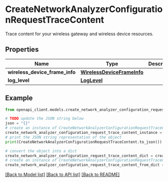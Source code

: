 # CreateNetworkAnalyzerConfigurationRequestTraceContent

Trace content for your wireless gateway and wireless device resources.

## Properties

Name | Type | Description | Notes
------------ | ------------- | ------------- | -------------
**wireless_device_frame_info** | [**WirelessDeviceFrameInfo**](WirelessDeviceFrameInfo.md) |  | [optional] 
**log_level** | [**LogLevel**](LogLevel.md) |  | [optional] 

## Example

```python
from openapi_client.models.create_network_analyzer_configuration_request_trace_content import CreateNetworkAnalyzerConfigurationRequestTraceContent

# TODO update the JSON string below
json = "{}"
# create an instance of CreateNetworkAnalyzerConfigurationRequestTraceContent from a JSON string
create_network_analyzer_configuration_request_trace_content_instance = CreateNetworkAnalyzerConfigurationRequestTraceContent.from_json(json)
# print the JSON string representation of the object
print(CreateNetworkAnalyzerConfigurationRequestTraceContent.to_json())

# convert the object into a dict
create_network_analyzer_configuration_request_trace_content_dict = create_network_analyzer_configuration_request_trace_content_instance.to_dict()
# create an instance of CreateNetworkAnalyzerConfigurationRequestTraceContent from a dict
create_network_analyzer_configuration_request_trace_content_from_dict = CreateNetworkAnalyzerConfigurationRequestTraceContent.from_dict(create_network_analyzer_configuration_request_trace_content_dict)
```
[[Back to Model list]](../README.md#documentation-for-models) [[Back to API list]](../README.md#documentation-for-api-endpoints) [[Back to README]](../README.md)



